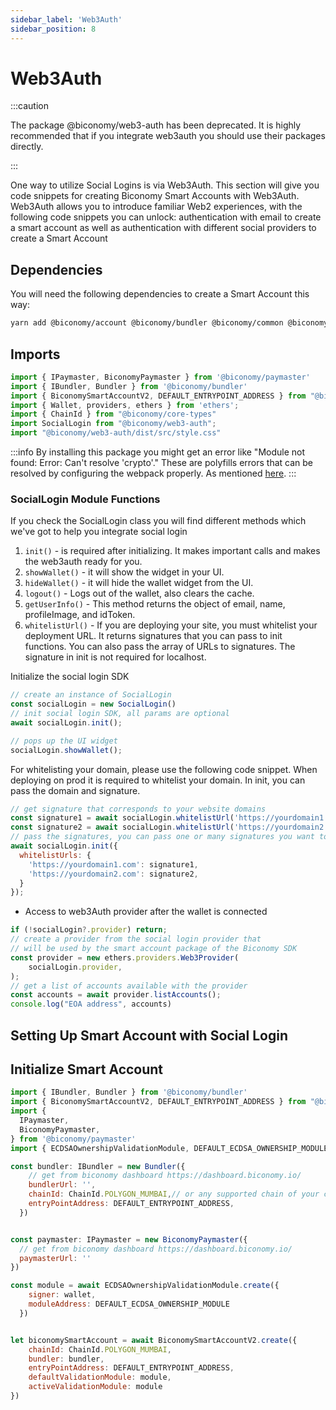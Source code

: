 ```yaml
---
sidebar_label: 'Web3Auth'
sidebar_position: 8
---
```



# Web3Auth

:::caution

The package @biconomy/web3-auth has been deprecated. It is highly recommended that if you integrate web3auth you should use their packages directly.

:::

One way to utilize Social Logins is via Web3Auth. This section will give you code snippets for creating Biconomy Smart Accounts with Web3Auth. Web3Auth allows you to introduce familiar Web2 experiences, with the following code snippets you can unlock: authentication with email to create a smart account as well as authentication with different social providers to create a Smart Account

## Dependencies

You will need the following dependencies to create a Smart Account this way:

```bash
yarn add @biconomy/account @biconomy/bundler @biconomy/common @biconomy/core-types @biconomy/modules @biconomy/paymaster @biconomy/web3-auth ethers@5.7.2
```

## Imports

```typescript
import { IPaymaster, BiconomyPaymaster } from '@biconomy/paymaster'
import { IBundler, Bundler } from '@biconomy/bundler'
import { BiconomySmartAccountV2, DEFAULT_ENTRYPOINT_ADDRESS } from "@biconomy/account"
import { Wallet, providers, ethers } from 'ethers';
import { ChainId } from "@biconomy/core-types"
import SocialLogin from "@biconomy/web3-auth";
import "@biconomy/web3-auth/dist/src/style.css"
```

:::info
By installing this package you might get an error like
"Module not found: Error: Can't resolve 'crypto'."
These are polyfills errors that can be resolved by configuring the webpack properly. As mentioned [here](https://github.com/bcnmy/biconomy-client-sdk/issues/87#issuecomment-1329798362).
:::

### SocialLogin Module Functions

If you check the SocialLogin class you will find different methods which we've got to help you integrate social login

1. `init()` - is required after initializing. It makes important calls and makes the web3auth ready for you.
2. `showWallet()` - it will show the widget in your UI.
3. `hideWallet()` - it will hide the wallet widget from the UI.
4. `logout()` - Logs out of the wallet, also clears the cache.
5. `getUserInfo()` - This method returns the object of email, name, profileImage, and idToken.
6. `whitelistUrl()` - If you are deploying your site, you must whitelist your deployment URL. It returns signatures that you can pass to init functions. You can also pass the array of URLs to signatures. The signature in init is not required for localhost.

Initialize the social login SDK

```js
// create an instance of SocialLogin 
const socialLogin = new SocialLogin()
// init social login SDK, all params are optional
await socialLogin.init(); 

// pops up the UI widget
socialLogin.showWallet();
```

For whitelisting your domain, please use the following code snippet. When deploying on prod it is required to whitelist your domain. In init, you can pass the domain and signature.

```js
// get signature that corresponds to your website domains
const signature1 = await socialLogin.whitelistUrl('https://yourdomain1.com');
const signature2 = await socialLogin.whitelistUrl('https://yourdomain2.com');
// pass the signatures, you can pass one or many signatures you want to whitelist
await socialLogin.init({
  whitelistUrls: {
    'https://yourdomain1.com': signature1,
    'https://yourdomain2.com': signature2,
  }
});
```

- Access to web3Auth provider after the wallet is connected

```js
if (!socialLogin?.provider) return;
// create a provider from the social login provider that 
// will be used by the smart account package of the Biconomy SDK
const provider = new ethers.providers.Web3Provider(
    socialLogin.provider,
);
// get a list of accounts available with the provider
const accounts = await provider.listAccounts();
console.log("EOA address", accounts)
```

## Setting Up Smart Account with Social Login


## Initialize Smart Account


```js
import { IBundler, Bundler } from '@biconomy/bundler'
import { BiconomySmartAccountV2, DEFAULT_ENTRYPOINT_ADDRESS } from "@biconomy/account"
import { 
  IPaymaster, 
  BiconomyPaymaster,  
} from '@biconomy/paymaster'
import { ECDSAOwnershipValidationModule, DEFAULT_ECDSA_OWNERSHIP_MODULE } from "@biconomy/modules";

const bundler: IBundler = new Bundler({
    // get from biconomy dashboard https://dashboard.biconomy.io/
    bundlerUrl: '',     
    chainId: ChainId.POLYGON_MUMBAI,// or any supported chain of your choice
    entryPointAddress: DEFAULT_ENTRYPOINT_ADDRESS,
  })


const paymaster: IPaymaster = new BiconomyPaymaster({
  // get from biconomy dashboard https://dashboard.biconomy.io/
  paymasterUrl: '' 
})

const module = await ECDSAOwnershipValidationModule.create({
    signer: wallet,
    moduleAddress: DEFAULT_ECDSA_OWNERSHIP_MODULE
  })


let biconomySmartAccount = await BiconomySmartAccountV2.create({
    chainId: ChainId.POLYGON_MUMBAI,
    bundler: bundler, 
    entryPointAddress: DEFAULT_ENTRYPOINT_ADDRESS,
    defaultValidationModule: module,
    activeValidationModule: module
})


```